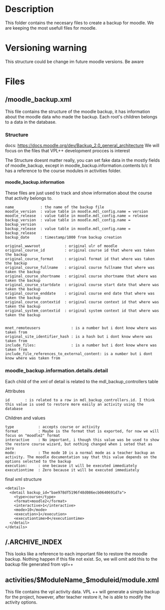# Description

This folder contains the necesary files to create a backup for moodle. We are keeping the most usefull files for moodle.

# Versioning warning

This structure could be change im future moodle versions. Be aware


# Files

## /moodle_backup.xml

This file contains the structure of the moodle backup, it has information about the moodle data who made the backup.
Each root's children belongs to a data in the database.

### Structure

docs: https://docs.moodle.org/dev/Backup_2.0_general_architecture
We will focus on the files that VPL++ development procces is interest

The Structure doesnt matter really, you can set fake data in the mostly fields of moodle_backup,
except in moodle_backup.information.contents b/c it has a reference to the course modules in activities folder.


#### moodle_backup.information

These files are just used to track and show information about the course that activity belongs to.

```
name            : the name of the backup file
moodle_version  : value table in moodle.mdl_config.name = version
moodle_release  : value table in moodle.mdl_config.name = release
backup_version  : value table in moodle.mdl_config.name = backup_version
backup_release  : value table in moodle.mdl_config.name = backup_release
backup_date     : timestamp/1000 from backup creation

original_wwwroot           : original ulr of moodle 
original_course_id         : original course id that where was taken the backup
original_course_format     : original format id that where was taken the backup
original_course_fullname   : original course fullname that where was taken the backup
original_course_shortname  : original course shortname that where was taken the backup 
original_course_startdate  : original course start date that where was taken the backup
original_course_enddate    : original course end date that where was taken the backup
original_course_contextid  : original course context id that where was taken the backup
original_system_contextid  : original system context id that where was taken the backup


mnet_remoteusers              : is a number but i dont know where was taken from 
original_site_identifier_hash : is a hash but i dont know where was taken from
include_files:                : is a number but i dont know where was taken from     
include_file_references_to_external_content: is a number but i dont know where was taken from     

```

### moodle_backup.information.details.detail
Each child of the xml of detail is related to the mdl_backup_controllers table

Attributes

```
id       : is related to a row in mdl_backup_controllers.id. I think this value is used to restore more easily an activity using the database
```

Children and values

```
type           : accepts course or activity
format         : Maybe is the format that is exported, for now we will focus on "moodle2" format
interactive    : No important, i though this value was be used to show the restore course wizard, but nothing changed when i seted that as zero
mode:          : The mode 10 is a normal mode as a teacher backup an activity. The moodle documentation say that this value depends on the options selected to the backup
execution:     : one because it will be executed immediately 
executiontime  : Zero because it will be executed immediately 

```

final xml structure

```
<details>
  <detail backup_id="bae978df5196f48d086ecb0640691d7a">
    <type>course</type>
    <format>moodle2</format>
    <interactive>1</interactive>
    <mode>10</mode>
    <execution>1</execution>
    <executiontime>0</executiontime>
  </detail>
</details>
```

## /.ARCHIVE_INDEX

This looks like a reference to each important file to restore the moodle backup. Nothing happen if this file not exist. So, we will omit add this to the backup file generated from  vpl++


## activities/$ModuleName_$moduleid/module.xml

This file contains the vpl activity data. VPL ++ will generate a simple backup for the project, however, after teacher restore it, he is able to modify the activity options.